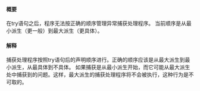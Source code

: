 #### 概要
在try语句之后，程序无法按正确的顺序管理异常捕获处理程序。 当前顺序是从最小派生（更一般）到最大派生（更具体）。
 
#### 解释
捕获处理程序按照try语句后的声明顺序进行。正确的顺序应该是从最大派生到最小派生，从最具体到不具体。
如果捕获是从最小派生开始，而它可能从最大派生处中捕获到的问题。这样，最大派生的捕获处理程序将不会被执行，这种行为是不可取的。
